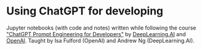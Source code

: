 # Using ChatGPT for developing

Jupyter notebooks (with code and notes) written while following the course <a href="https://www.deeplearning.ai/short-courses/chatgpt-prompt-engineering-for-developers/">"ChatGPT Prompt Engineering for Developers"</a> by <a href="https://www.deeplearning.ai/">DeepLearning.AI</a> and <a href="https://openai.com/">OpenAI</a>. Taught by Isa Fulford (OpenAI) and Andrew Ng (DeepLearning.AI).